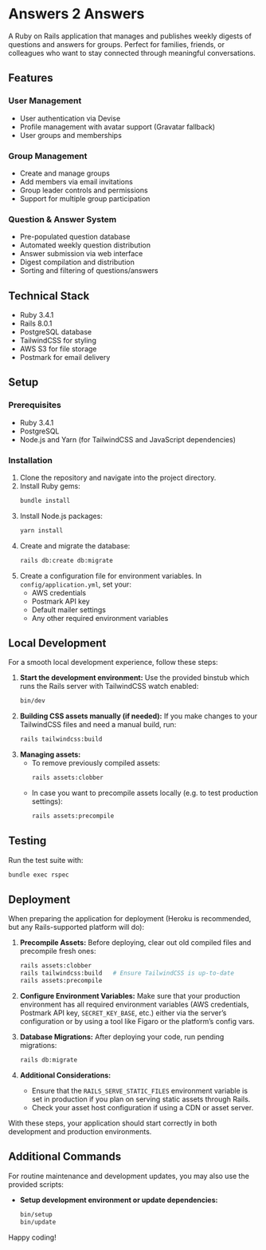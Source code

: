 # Answers 2 Answers

A Ruby on Rails application that manages and publishes weekly digests of questions and answers for groups. Perfect for families, friends, or colleagues who want to stay connected through meaningful conversations.

## Features

### User Management
- User authentication via Devise
- Profile management with avatar support (Gravatar fallback)
- User groups and memberships

### Group Management
- Create and manage groups
- Add members via email invitations
- Group leader controls and permissions
- Support for multiple group participation

### Question & Answer System
- Pre-populated question database
- Automated weekly question distribution
- Answer submission via web interface
- Digest compilation and distribution
- Sorting and filtering of questions/answers

## Technical Stack

- Ruby 3.4.1
- Rails 8.0.1
- PostgreSQL database
- TailwindCSS for styling
- AWS S3 for file storage
- Postmark for email delivery

## Setup

### Prerequisites

- Ruby 3.4.1
- PostgreSQL
- Node.js and Yarn (for TailwindCSS and JavaScript dependencies)

### Installation

1. Clone the repository and navigate into the project directory.
2. Install Ruby gems:
   ```bash
   bundle install
   ```
3. Install Node.js packages:
   ```bash
   yarn install
   ```
4. Create and migrate the database:
   ```bash
   rails db:create db:migrate
   ```
5. Create a configuration file for environment variables. In `config/application.yml`, set your:
   - AWS credentials
   - Postmark API key
   - Default mailer settings
   - Any other required environment variables

## Local Development

For a smooth local development experience, follow these steps:

1. **Start the development environment:**
   Use the provided binstub which runs the Rails server with TailwindCSS watch enabled:
   ```bash
   bin/dev
   ```
2. **Building CSS assets manually (if needed):**
   If you make changes to your TailwindCSS files and need a manual build, run:
   ```bash
   rails tailwindcss:build
   ```
3. **Managing assets:**
   - To remove previously compiled assets:
     ```bash
     rails assets:clobber
     ```
   - In case you want to precompile assets locally (e.g. to test production settings):
     ```bash
     rails assets:precompile
     ```

## Testing

Run the test suite with:

  ```bash
  bundle exec rspec
  ```



## Deployment

When preparing the application for deployment (Heroku is recommended, but any Rails-supported platform will do):

1. **Precompile Assets:**
   Before deploying, clear out old compiled files and precompile fresh ones:
   ```bash
   rails assets:clobber
   rails tailwindcss:build   # Ensure TailwindCSS is up-to-date
   rails assets:precompile
   ```
2. **Configure Environment Variables:**
   Make sure that your production environment has all required environment variables (AWS credentials, Postmark API key, `SECRET_KEY_BASE`, etc.) either via the server’s configuration or by using a tool like Figaro or the platform’s config vars.

3. **Database Migrations:**
   After deploying your code, run pending migrations:
   ```bash
   rails db:migrate
   ```

4. **Additional Considerations:**
   - Ensure that the `RAILS_SERVE_STATIC_FILES` environment variable is set in production if you plan on serving static assets through Rails.
   - Check your asset host configuration if using a CDN or asset server.

With these steps, your application should start correctly in both development and production environments.

## Additional Commands

For routine maintenance and development updates, you may also use the provided scripts:

- **Setup development environment or update dependencies:**
  ```bash
  bin/setup
  bin/update
  ```

Happy coding!